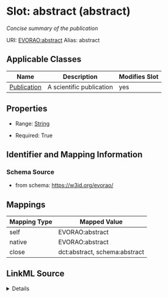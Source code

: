 

# Slot: abstract (abstract) 


_Concise summary of the publication_





URI: [EVORAO:abstract](https://w3id.org/evorao/abstract)
Alias: abstract

<!-- no inheritance hierarchy -->





## Applicable Classes

| Name | Description | Modifies Slot |
| --- | --- | --- |
| [Publication](Publication.md) | A scientific publication |  yes  |







## Properties

* Range: [String](String.md)

* Required: True





## Identifier and Mapping Information







### Schema Source


* from schema: https://w3id.org/evorao/




## Mappings

| Mapping Type | Mapped Value |
| ---  | ---  |
| self | EVORAO:abstract |
| native | EVORAO:abstract |
| close | dct:abstract, schema:abstract |




## LinkML Source

<details>
```yaml
name: abstract
description: Concise summary of the publication
title: abstract
from_schema: https://w3id.org/evorao/
close_mappings:
- dct:abstract
- schema:abstract
rank: 1000
alias: abstract
domain_of:
- Publication
range: string
required: true
multivalued: false

```
</details>